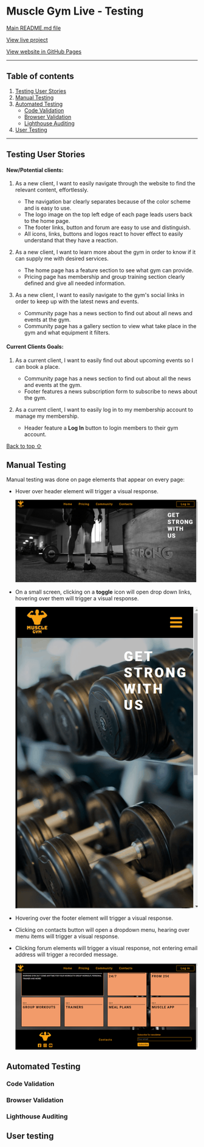 # Muscle Gym Live - Testing 

[Main README.md file](/README.md)

[View live project](https://perkunaskf.github.io/muscle-gym/index.html)

[View website in GitHub Pages](https://github.com/PerkunasKF/muscle-gym)

***
## Table of contents
1. [Testing User Stories](#Testing-User-Stories)
2. [Manual Testing](#Manual-Testing)
3. [Automated Testing](#Automated-Testing) 
     - [Code Validation](#Code-Validation)
     - [Browser Validation](#Browser-Validation)
     - [Lighthouse Auditing](#Lighthouse-Auditing)
4. [User Testing](#User-Testing)


***

## Testing User Stories

#### New/Potential clients:
1. As a new client, I want to easily navigate through the website to find the relevant content, effortlessly.

     - The navigation bar clearly separates because of the color scheme and is easy to use.
     - The logo image on the top left edge of each page leads users back to the home page.
     - The footer links, button and forum are easy to use and distinguish.
     - All icons, links, buttons and logos react to hover effect to easily understand that they have a reaction.

2. As a new client, I want to learn more about the gym in order to know if it can supply me with desired services.

     - The home page has a feature section to see what gym can provide.
     - Pricing page has membership and group training section clearly defined and give all needed information.


3. As a new client, I want to easily navigate to the gym's social links in order to keep up with the latest news and events.

     - Community page has a news section to find out about all news and events at the gym.
     - Community page has a gallery section to view what take place in the gym and what equipment it filters.

#### Current Clients Goals:
1. As a current client, I want to easily find out about upcoming events so I can book a place.

     - Community page has a news section to find out about all the news and events at the gym.
     - Footer features a news subscription form to subscribe to news about the gym.

2. As a current client, I want to easily log in to my membership account to manage my membership.

     - Header feature a **Log In** button to login members to their gym account.

[Back to top ⇧](#Muscle-Gym)

## Manual Testing
Manual testing was done on page elements that appear on every page:

- Hover over header element will trigger a visual response.

     ![Header element hover](assets/testing/MS-1_header-hover.gif)
     
- On a small screen, clicking on a **toggle** icon will open drop down links, hovering over them will trigger a visual response.

     ![Header element hover on small screen](assets/testing/MS-1_header-small-hover.gif)
     
- Hovering over the footer element will trigger a visual response.
- Clicking on contacts button will open a dropdown menu, hearing over menu items will trigger a visual response.
- Clicking forum elements will trigger a visual response, not entering email address will trigger a recorded message.

     ![Header element hover on small screen](assets/testing/MS-1_footer-hover.gif)

## Automated Testing

### Code Validation

### Browser Validation

### Lighthouse Auditing

## User testing 
